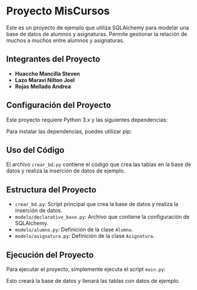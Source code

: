 # Proyecto MisCursos

Este es un proyecto de ejemplo que utiliza SQLAlchemy para modelar una base de datos de alumnos y asignaturas. Permite gestionar la relación de muchos a muchos entre alumnos y asignaturas.

## Integrantes del Proyecto

- **Huaccho Mancilla Steven**
- **Lazo Maravi Nilton Joel**
- **Rojas Mellado Andrea**

## Configuración del Proyecto

Este proyecto requiere Python 3.x y las siguientes dependencias:

Para instalar las dependencias, puedes utilizar pip:

## Uso del Código

El archivo `crear_bd.py` contiene el código que crea las tablas en la base de datos y realiza la inserción de datos de ejemplo.

## Estructura del Proyecto

- `crear_bd.py`: Script principal que crea la base de datos y realiza la inserción de datos.
- `modelo/declarative_base.py`: Archivo que contiene la configuración de SQLAlchemy.
- `modelo/alumno.py`: Definición de la clase `Alumno`.
- `modelo/asignatura.py`: Definición de la clase `Asignatura`.

## Ejecución del Proyecto

Para ejecutar el proyecto, simplemente ejecuta el script `main.py`:


Esto creará la base de datos y llenará las tablas con datos de ejemplo.
